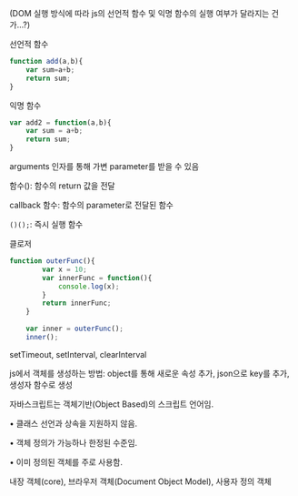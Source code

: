(DOM 실행 방식에 따라 js의 선언적 함수 및 익명 함수의 실행 여부가 달라지는 건가...?)

선언적 함수

```javascript
function add(a,b){
    var sum=a+b;
    return sum;
}
```

익명 함수

```javascript
var add2 = function(a,b){
    var sum = a+b;
    return sum;
}
```

arguments 인자를 통해 가변 parameter를 받을 수 있음

함수(): 함수의 return 값을 전달

callback 함수: 함수의 parameter로 전달된 함수

`()();`: 즉시 실행 함수

클로저

```javascript
function outerFunc(){
		var x = 10;
		var innerFunc = function(){
			console.log(x);
		}
		return innerFunc;
	}
	
	var inner = outerFunc();
	inner();
```

setTimeout, setInterval, clearInterval

js에서 객체를 생성하는 방법: object를 통해 새로운 속성 추가, json으로 key를 추가, 생성자 함수로 생성

자바스크립트는 객체기반(Object Based)의 스크립트 언어임. 

• 클래스 선언과 상속을 지원하지 않음. 

• 객체 정의가 가능하나 한정된 수준임. 

• 이미 정의된 객체를 주로 사용함.

내장 객체(core), 브라우저 객체(Document Object Model), 사용자 정의 객체